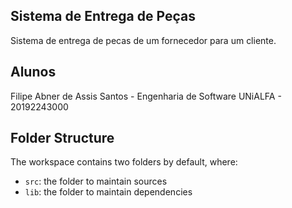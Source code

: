 ## Sistema de Entrega de Peças
Sistema de entrega de pecas de um fornecedor para um cliente.
## Alunos
Filipe Abner de Assis Santos - Engenharia de Software UNiALFA - 20192243000

## Folder Structure

The workspace contains two folders by default, where:

- `src`: the folder to maintain sources
- `lib`: the folder to maintain dependencies

